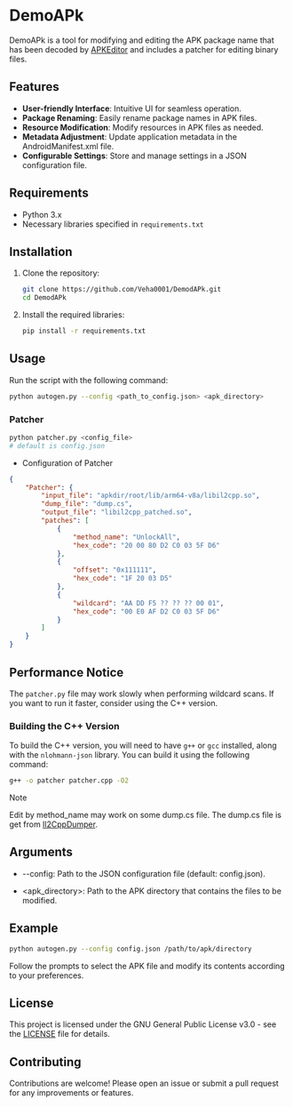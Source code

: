 # DemoAPk

DemoAPk is a tool for modifying and editing the APK package name that has been decoded by [APKEditor](https://github.com/REAndroid/APKEditor) and includes a patcher for editing binary files.

## Features

- **User-friendly Interface**: Intuitive UI for seamless operation.
- **Package Renaming**: Easily rename package names in APK files.
- **Resource Modification**: Modify resources in APK files as needed.
- **Metadata Adjustment**: Update application metadata in the AndroidManifest.xml file.
- **Configurable Settings**: Store and manage settings in a JSON configuration file.

## Requirements

- Python 3.x
- Necessary libraries specified in `requirements.txt`

## Installation

1. Clone the repository:
   ```bash
   git clone https://github.com/Veha0001/DemodAPk.git
   cd DemodAPk
   ```
2. Install the required libraries:
   ```bash
   pip install -r requirements.txt
   ```

## Usage

Run the script with the following command:
```bash
python autogen.py --config <path_to_config.json> <apk_directory>
```
### Patcher
```bash
python patcher.py <config_file>
# default is config.json
```
- Configuration of Patcher
```json
{
    "Patcher": {
        "input_file": "apkdir/root/lib/arm64-v8a/libil2cpp.so",
        "dump_file": "dump.cs",
        "output_file": "libil2cpp_patched.so",
        "patches": [
            {
                "method_name": "UnlockAll",
                "hex_code": "20 00 80 D2 C0 03 5F D6"
            },
            {
                "offset": "0x111111",
                "hex_code": "1F 20 03 D5"
            },
            {
                "wildcard": "AA DD F5 ?? ?? ?? 00 01",
                "hex_code": "00 E0 AF D2 C0 03 5F D6"
            }
        ]
    }
}
```

## Performance Notice

The `patcher.py` file may work slowly when performing wildcard scans. If you want to run it faster, consider using the C++ version. 

### Building the C++ Version

To build the C++ version, you will need to have `g++` or `gcc` installed, along with the `nlohmann-json` library. You can build it using the following command:

```bash
g++ -o patcher patcher.cpp -O2
```

> [!NOTE]
> Edit by method_name may work on some dump.cs file.
> The dump.cs file is get from [Il2CppDumper](https://github.com/Perfare/Il2CppDumper).

## Arguments
* --config: Path to the JSON configuration file (default: config.json).

* <apk_directory>: Path to the APK directory that contains the files to be modified.

## Example
```bash
python autogen.py --config config.json /path/to/apk/directory
```
Follow the prompts to select the APK file and modify its contents according to your preferences.

## License

This project is licensed under the GNU General Public License v3.0 - see the [LICENSE](LICENSE) file for details.

## Contributing

Contributions are welcome! Please open an issue or submit a pull request for any improvements or features.

<!--
## Acknowledgements

- Thanks to all contributors and open-source projects that made this tool possible.
-->
